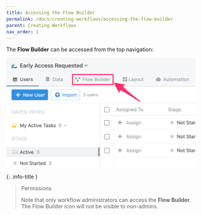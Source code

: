 ```yaml
---
title: Accessing the Flow Builder
permalink: /docs/creating-workflows/accessing-the-flow-builder
parent: Creating Workflows
nav_order: 1
---
```


The **Flow Builder** can be accessed from the top navigation:

![](/assets/images/af6228a-flow-builder-button.png)

{: .info-title }
> Permissions
> 
> Note that only workflow administrators can access the **Flow Builder**. The Flow Builder icon will not be visible to non-admins.
